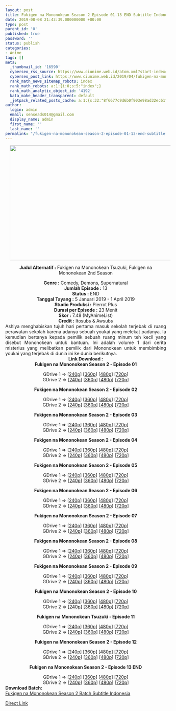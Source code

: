 ```yaml
---
layout: post
title: Fukigen na Mononokean Season 2 Episode 01-13 END Subtitle Indonesia
date: 2019-08-08 21:43:39.000000000 +00:00
type: post
parent_id: '0'
published: true
password: ''
status: publish
categories:
- Anime
tags: []
meta:
  _thumbnail_id: '16590'
  cyberseo_rss_source: https://www.ciunime.web.id/atom.xml?start-index=3751&max-results=150
  cyberseo_post_link: https://www.ciunime.web.id/2019/04/fukigen-na-mononokean-season-2-episode_1.html
  rank_math_news_sitemap_robots: index
  rank_math_robots: a:1:{i:0;s:5:"index";}
  rank_math_analytic_object_id: '4192'
  kata_make_header_transparent: default
  _jetpack_related_posts_cache: a:1:{s:32:"8f6677c9d6b0f903e98ad32ec61f8deb";a:2:{s:7:"expires";i:1642996396;s:7:"payload";a:0:{}}}
author:
  login: admin
  email: senseads014@gmail.com
  display_name: admin
  first_name: ''
  last_name: ''
permalink: "/fukigen-na-mononokean-season-2-episode-01-13-end-subtitle-indonesia/"
---
```

<div style="text-align: center;">
<div style="text-align: left;">
<div class="separator" style="clear: both; text-align: center;"><a href="https://4.bp.blogspot.com/-Me5TVaMKr60/XFfTfAqFTbI/AAAAAAAAJkY/tcjw7nMEB4YLE20hHiVRy39uqpmR2PpaQCLcBGAs/s1600/Fukigen%2Bna%2BMononokean%2BTsuzuki.jpg" imageanchor="1" style="margin-left: 1em; margin-right: 1em;"><img border="0" data-original-height="720" data-original-width="1280" height="360" src="{{ site.baseurl }}/assets/2019/08/Fukigen%2Bna%2BMononokean%2BTsuzuki.jpg" width="640" /></a></div>
<p></div>
<p><b>Judul</b><b><b> Alternatif</b> :</b> Fukigen na Mononokean Tsuzuki,&nbsp;<b></b>Fukigen na Mononokean 2nd Season</div>
<div style="text-align: center;"><b><b>Genre :</b></b> Comedy, Demons, Supernatural</div>
<div style="text-align: center;"><b>Jumlah Episode :</b> 13<br /><b>Status :</b> END<br /><b>Tanggal Tayang :</b> 5 Januari 2019 - 1 April 2019<br /><b>Studio Produksi :</b> Pierrot Plus<br /><b>Durasi per Episode :</b> 23 Menit</div>
<div style="text-align: center;"><b>Skor :</b> 7.48 (MyAnimeList)<br /><b>Credit :</b> Itosubs &amp; Awsubs</div>
<div style="text-align: center;"></div>
<div style="text-align: justify;">Ashiya menghabiskan tujuh hari pertama masuk sekolah terjebak di ruang perawatan sekolah karena adanya sebuah youkai yang melekat padanya. Ia kemudian bertanya kepada pemilik sebuah ruang minum teh kecil yang disebut Mononokean untuk bantuan. Ini adalah volume 1 dari cerita misterius yang melibatkan pemilik dari Mononokean untuk membimbing youkai yang terjebak di dunia ini ke dunia berikutnya.</div>
<div style="text-align: justify;"></div>
<div style="text-align: justify;"></div>
<div style="text-align: center;"><b>Link Download :</b></div>
<div style="text-align: center;"><b>Fukigen na Mononokean Season 2 - Episode 01</b></p>
<div style="text-align: center;">GDrive 1 =&gt; [<a href="https://wishes2.com/eJLxJ" target="_blank" rel="noopener">240p</a>] [<a href="http://wishes2.com/bG6PL" target="_blank" rel="noopener">360p</a>] [<a href="http://wishes2.com/4y3f" target="_blank" rel="noopener">480p</a>] [<a href="http://wishes2.com/0YLq" target="_blank" rel="noopener">720p</a>]<br />GDrive 2 =&gt; [<a href="https://wishes2.com/wslW3" target="_blank" rel="noopener">240p</a>] [<a href="http://wishes2.com/J0Np" target="_blank" rel="noopener">360p</a>] [<a href="http://wishes2.com/L0Zz6" target="_blank" rel="noopener">480p</a>] [<a href="http://wishes2.com/b53t" target="_blank" rel="noopener">720p</a>]</p>
<p><b>Fukigen na Mononokean Season 2 - Episode 02</b></p>
<p>GDrive 1 =&gt; [<a href="http://wishes2.com/RlqN" target="_blank" rel="noopener">240p</a>] [<a href="http://wishes2.com/bIGR5" target="_blank" rel="noopener">360p</a>] [<a href="http://wishes2.com/0QuSf" target="_blank" rel="noopener">480p</a>] [<a href="http://wishes2.com/HbJG" target="_blank" rel="noopener">720p</a>]<br />GDrive 2 =&gt; [<a href="http://wishes2.com/zH4zC" target="_blank" rel="noopener">240p</a>] [<a href="http://wishes2.com/QAvUx" target="_blank" rel="noopener">360p</a>] [<a href="http://wishes2.com/BiHM7" target="_blank" rel="noopener">480p</a>] [<a href="http://wishes2.com/Uyad3" target="_blank" rel="noopener">720p</a>]</p>
<p><b>Fukigen na Mononokean Season 2 - Episode 03</b></p>
<div style="text-align: center;">GDrive 1 =&gt; [<a href="http://wishes2.com/c85qI" target="_blank" rel="noopener">240p</a>] [<a href="http://wishes2.com/icZV0" target="_blank" rel="noopener">360p</a>] [<a href="http://wishes2.com/KxzZ0" target="_blank" rel="noopener">480p</a>] [<a href="http://wishes2.com/4cj7W" target="_blank" rel="noopener">720p</a>]<br />GDrive 2 =&gt; [<a href="http://wishes2.com/pN7D" target="_blank" rel="noopener">240p</a>] [<a href="http://wishes2.com/yMMcv" target="_blank" rel="noopener">360p</a>] [<a href="http://wishes2.com/phcU" target="_blank" rel="noopener">480p</a>] [<a href="http://wishes2.com/2AspY" target="_blank" rel="noopener">720p</a>]</p>
<p><b>Fukigen na Mononokean Season 2 - Episode 04</b></p>
<div style="text-align: center;">GDrive 1 =&gt; [<a href="http://wishes2.com/wpgq9" target="_blank" rel="noopener">240p</a>] [<a href="http://wishes2.com/PKkfk" target="_blank" rel="noopener">360p</a>] [<a href="http://wishes2.com/Rdff" target="_blank" rel="noopener">480p</a>] [<a href="http://wishes2.com/dFhQ" target="_blank" rel="noopener">720p</a>]<br />GDrive 2 =&gt; [<a href="http://wishes2.com/McQN" target="_blank" rel="noopener">240p</a>] [<a href="http://wishes2.com/kT6mC" target="_blank" rel="noopener">360p</a>] [<a href="http://wishes2.com/bj8di" target="_blank" rel="noopener">480p</a>] [<a href="http://wishes2.com/UvFSX" target="_blank" rel="noopener">720p</a>]</p>
<p><b>Fukigen na Mononokean Season 2 - Episode 05</b></p>
<div style="text-align: center;">GDrive 1 =&gt; [<a href="http://wishes2.com/NdIVV" target="_blank" rel="noopener">240p</a>] [<a href="http://wishes2.com/O0lrw" target="_blank" rel="noopener">360p</a>] [<a href="http://wishes2.com/CG1m" target="_blank" rel="noopener">480p</a>] [<a href="http://wishes2.com/lwD8" target="_blank" rel="noopener">720p</a>]<br />GDrive 2 =&gt; [<a href="http://wishes2.com/VB7Jk" target="_blank" rel="noopener">240p</a>] [<a href="http://wishes2.com/sxBo3" target="_blank" rel="noopener">360p</a>] [<a href="http://wishes2.com/TT4oY" target="_blank" rel="noopener">480p</a>] [<a href="http://wishes2.com/kSjN" target="_blank" rel="noopener">720p</a>]</p>
<p><b>Fukigen na Mononokean Season 2 - Episode 06</b></p>
<div style="text-align: center;">GDrive 1 =&gt; [<a href="http://wishes2.com/KRH3" target="_blank" rel="noopener">240p</a>] [<a href="http://wishes2.com/4HJqF" target="_blank" rel="noopener">360p</a>] [<a href="http://wishes2.com/pn8YL" target="_blank" rel="noopener">480p</a>] [<a href="http://wishes2.com/78iK" target="_blank" rel="noopener">720p</a>]<br />GDrive 2 =&gt; [<a href="http://wishes2.com/8ZFmw" target="_blank" rel="noopener">240p</a>] [<a href="http://wishes2.com/jINY" target="_blank" rel="noopener">360p</a>] [<a href="http://wishes2.com/DfWYq" target="_blank" rel="noopener">480p</a>] [<a href="http://wishes2.com/f56b" target="_blank" rel="noopener">720p</a>]</p>
<p><b>Fukigen na Mononokean Season 2 - Episode 07</b></p>
<div style="text-align: center;">GDrive 1 =&gt; [<a href="https://wishes2.com/0xQn" target="_blank" rel="noopener">240p</a>] [<a href="https://wishes2.com/aBmU" target="_blank" rel="noopener">360p</a>] [<a href="https://wishes2.com/yHp5G" target="_blank" rel="noopener">480p</a>] [<a href="https://wishes2.com/6TxQ0" target="_blank" rel="noopener">720p</a>]<br />GDrive 2 =&gt; [<a href="https://wishes2.com/oxcC" target="_blank" rel="noopener">240p</a>] [<a href="https://wishes2.com/ZaXY" target="_blank" rel="noopener">360p</a>] [<a href="https://wishes2.com/QeY0W" target="_blank" rel="noopener">480p</a>] [<a href="https://wishes2.com/gagop" target="_blank" rel="noopener">720p</a>]</p>
<p><b>Fukigen na Mononokean Season 2 - Episode 08</b></p>
<div style="text-align: center;">GDrive 1 =&gt; [<a href="https://wishes2.com/rPPuE" target="_blank" rel="noopener">240p</a>] [<a href="https://wishes2.com/J0KY" target="_blank" rel="noopener">360p</a>] [<a href="https://wishes2.com/jz0k" target="_blank" rel="noopener">480p</a>] [<a href="https://wishes2.com/nItq" target="_blank" rel="noopener">720p</a>]<br />GDrive 2 =&gt; [<a href="https://wishes2.com/nSFf" target="_blank" rel="noopener">240p</a>] [<a href="https://wishes2.com/CzMdd" target="_blank" rel="noopener">360p</a>] [<a href="https://wishes2.com/lSLs" target="_blank" rel="noopener">480p</a>] [<a href="https://wishes2.com/KVQ7" target="_blank" rel="noopener">720p</a>]</p>
<p><b>Fukigen na Mononokean Season 2 - Episode 09</b></p>
<div style="text-align: center;">GDrive 1 =&gt; [<a href="https://wishes2.com/3GkIo" target="_blank" rel="noopener">240p</a>] [<a href="https://wishes2.com/qZH5" target="_blank" rel="noopener">360p</a>] [<a href="https://wishes2.com/YWfz" target="_blank" rel="noopener">480p</a>] [<a href="https://wishes2.com/hnXXR" target="_blank" rel="noopener">720p</a>]<br />GDrive 2 =&gt; [<a href="https://wishes2.com/gAawq" target="_blank" rel="noopener">240p</a>] [<a href="https://wishes2.com/94hjR" target="_blank" rel="noopener">360p</a>] [<a href="https://wishes2.com/FqFja" target="_blank" rel="noopener">480p</a>] [<a href="https://wishes2.com/c7Ob0" target="_blank" rel="noopener">720p</a>]</p>
<p><b>Fukigen na Mononokean Season 2 - Episode 10</b></p>
<div style="text-align: center;">GDrive 1 =&gt; [<a href="https://wishes2.com/ZUzsU" target="_blank" rel="noopener">240p</a>] [<a href="https://wishes2.com/bhyPE" target="_blank" rel="noopener">360p</a>] [<a href="https://wishes2.com/J9Jmg" target="_blank" rel="noopener">480p</a>] [<a href="https://wishes2.com/FQvz" target="_blank" rel="noopener">720p</a>]<br />GDrive 2 =&gt; [<a href="https://wishes2.com/DScqR" target="_blank" rel="noopener">240p</a>] [<a href="https://wishes2.com/NY59M" target="_blank" rel="noopener">360p</a>] [<a href="https://wishes2.com/wVgd" target="_blank" rel="noopener">480p</a>] [<a href="https://wishes2.com/QeEMI" target="_blank" rel="noopener">720p</a>]</p>
<p><b>Fukigen na Mononokean Tsuzuki - Episode 11</b></p>
<div style="text-align: center;">GDrive 1 =&gt; [<a href="https://wishes2.com/dQgP" target="_blank" rel="noopener">240p</a>] [<a href="https://wishes2.com/kA5n" target="_blank" rel="noopener">360p</a>] [<a href="https://wishes2.com/dqVN" target="_blank" rel="noopener">480p</a>] [<a href="https://wishes2.com/6G8O" target="_blank" rel="noopener">720p</a>]<br />GDrive 2 =&gt; [<a href="https://wishes2.com/JCIYQ" target="_blank" rel="noopener">240p</a>] [<a href="https://wishes2.com/7DDZ2" target="_blank" rel="noopener">360p</a>] [<a href="https://wishes2.com/2v57k" target="_blank" rel="noopener">480p</a>] [<a href="https://wishes2.com/IDdgM" target="_blank" rel="noopener">720p</a>]</p>
<p><b>Fukigen na Mononokean Season 2 - Episode 12</b></p>
<div style="text-align: center;">GDrive 1 =&gt; [<a href="https://wishes2.com/xP1cr" target="_blank" rel="noopener">240p</a>] [<a href="https://wishes2.com/hjHTi" target="_blank" rel="noopener">360p</a>] [<a href="https://wishes2.com/8yzw" target="_blank" rel="noopener">480p</a>] [<a href="https://wishes2.com/s3zjt" target="_blank" rel="noopener">720p</a>]<br />GDrive 2 =&gt; [<a href="https://wishes2.com/vP1s4" target="_blank" rel="noopener">240p</a>] [<a href="https://wishes2.com/jPFX" target="_blank" rel="noopener">360p</a>] [<a href="https://wishes2.com/CLyrN" target="_blank" rel="noopener">480p</a>] [<a href="https://wishes2.com/JHSgj" target="_blank" rel="noopener">720p</a>]</p>
<p><b>Fukigen na Mononokean Season 2 - Episode 13 END</b></p>
<div style="text-align: center;">GDrive 1 =&gt; [<a href="https://wishes2.com/t6mlS" target="_blank" rel="noopener">240p</a>] [<a href="https://wishes2.com/h6da0" target="_blank" rel="noopener">360p</a>] [<a href="https://wishes2.com/5NsRF" target="_blank" rel="noopener">480p</a>] [<a href="https://wishes2.com/v59P" target="_blank" rel="noopener">720p</a>]<br />GDrive 2 =&gt; [<a href="https://wishes2.com/9BoDt" target="_blank" rel="noopener">240p</a>] [<a href="https://wishes2.com/VHHD" target="_blank" rel="noopener">360p</a>] [<a href="https://wishes2.com/oAbjS" target="_blank" rel="noopener">480p</a>] [<a href="https://wishes2.com/BYTXV" target="_blank" rel="noopener">720p</a>]
<div style="text-align: left;"></div>
<div style="text-align: left;"></div>
<div style="text-align: left;"><b>Download Batch:</b></div>
<div style="text-align: left;"></div>
<div style="text-align: left;"><a href="https://www.ciunime.com/2019/04/fukigen-na-mononokean-season-2-episode.html" target="_blank" rel="noopener">Fukigen na Mononokean Season 2 Batch Subtitle Indonesia</a></p>
</div>
</div>
</div>
</div>
</div>
</div>
</div>
</div>
</div>
</div>
</div>
</div>
</div>
</div>
<link rel="stylesheet" href="https://cdnjs.cloudflare.com/ajax/libs/font-awesome/4.7.0/css/font-awesome.min.css" />
<div class="divbtn"> <a href="https://handymansurrender.com/fihup8buzv?key=94550f7ce39444073321dde3b8782f97" class="btn"><i class="fa fa-download"></i> Direct Link</a> </div>
